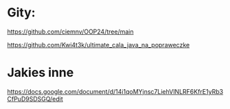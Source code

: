 # Gity:
https://github.com/ciemnv/OOP24/tree/main

https://github.com/Kwi4t3k/ultimate_cala_java_na_popraweczke

# Jakies inne
https://docs.google.com/document/d/14i1qoMYjnsc7LiehVlNLRF6KfrE1yRb3CfPuD9SDSGQ/edit
